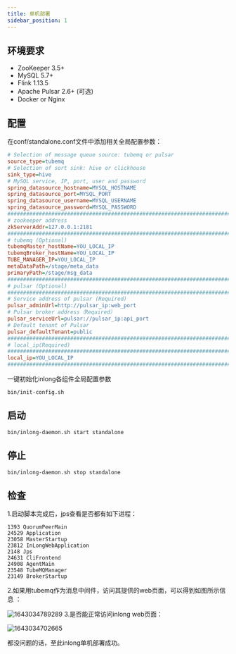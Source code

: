 ```yaml
---
title: 单机部署
sidebar_position: 1
---
```


## 环境要求

- ZooKeeper 3.5+
- MySQL 5.7+
- Flink 1.13.5
- Apache Pulsar 2.6+ (可选)
- Docker or Nginx

##  配置

在conf/standalone.conf文件中添加相关全局配置参数：

```ini
# Selection of message queue source: tubemq or pulsar
source_type=tubemq
# Selection of sort sink: hive or clickhouse
sink_type=hive
# MySQL service, IP, port, user and password
spring_datasource_hostname=MYSQL_HOSTNAME
spring_datasource_port=MYSQL_PORT
spring_datasource_username=MYSQL_USERNAME
spring_datasource_password=MYSQL_PASSWORD
###############################################################################
# zookeeper address
zkServerAddr=127.0.0.1:2181
###############################################################################
# tubemq (Optional)
tubemqMaster_hostName=YOU_LOCAL_IP
tubemqBroker_hostName=YOU_LOCAL_IP
TUBE_MANAGER_IP=YOU_LOCAL_IP
metaDataPath=/stage/meta_data
primaryPath=/stage/msg_data
###############################################################################
# pulsar (Optional)
###############################################################################
# Service address of pulsar (Required)
pulsar_adminUrl=http://pulsar_ip:web_port
# Pulsar broker address（Required）
pulsar_serviceUrl=pulsar://pulsar_ip:api_port
# Default tenant of Pulsar
pulsar_defaultTenant=public
###############################################################################
# local_ip(Required)
###############################################################################
local_ip=YOU_LOCAL_IP
###############################################################################
```

一键初始化inlong各组件全局配置参数

```shell
bin/init-config.sh 
```

## 启动

```shell
bin/inlong-daemon.sh start standalone
```

## 停止

```shell
bin/inlong-daemon.sh stop standalone
```

## 检查

1.启动脚本完成后，jps查看是否都有如下进程：

```
1393 QuorumPeerMain
24529 Application
23058 MasterStartup
23812 InLongWebApplication
2148 Jps
24631 CliFrontend
24908 AgentMain
23548 TubeMQManager
23149 BrokerStartup
```

2.如果用tubemq作为消息中间件，访问其提供的web页面，可以得到如图所示信息 ：

![1643034789289](https://user-images.githubusercontent.com/97139576/150918086-d7c35eab-bc9f-4e39-aa8a-7e018b88bf56.png)
3.是否能正常访问inlong web页面：

![1643034702665](https://user-images.githubusercontent.com/97139576/150918194-587f5e50-3c1c-47aa-893b-edf2df683a2f.png)

都没问题的话，至此inlong单机部署成功。





